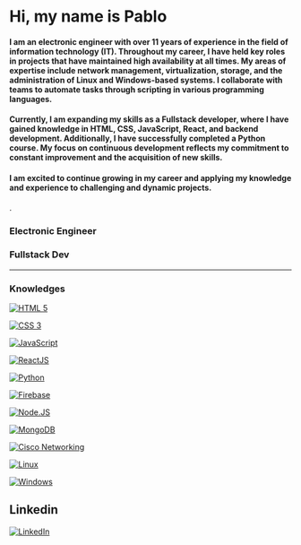 # Hi, my name is Pablo

#### I am an electronic engineer with over 11 years of experience in the field of information technology (IT). Throughout my career, I have held key roles in projects that have maintained high availability at all times. My areas of expertise include network management, virtualization, storage, and the administration of Linux and Windows-based systems. I collaborate with teams to automate tasks through scripting in various programming languages.

#### Currently, I am expanding my skills as a Fullstack developer, where I have gained knowledge in HTML, CSS, JavaScript, React, and backend development. Additionally, I have successfully completed a Python course. My focus on continuous development reflects my commitment to constant improvement and the acquisition of new skills.

#### I am excited to continue growing in my career and applying my knowledge and experience to challenging and dynamic projects.






.

### Electronic Engineer
### Fullstack Dev
----
### Knowledges



[![HTML 5](https://img.shields.io/badge/HTML_5-e34c26?style=for-the-badge&logo=html5&logoColor=white&labelColor=101010)]()

[![CSS 3](https://img.shields.io/badge/CSS_3-264de4?style=for-the-badge&logo=css3&logoColor=white&labelColor=101010)]()

[![JavaScript](https://img.shields.io/badge/JavaScript-F7DF1E?style=for-the-badge&logo=javascript&logoColor=white&labelColor=101010)]()

[![ReactJS](https://img.shields.io/badge/ReactJS-61DBFB?style=for-the-badge&logo=react&logoColor=white&labelColor=101010)]()

[![Python](https://img.shields.io/badge/Python-4584B6?style=for-the-badge&logo=python&logoColor=white&labelColor=101010)]()

[![Firebase](https://img.shields.io/badge/Firebase-FFCA28?style=for-the-badge&logo=firebase&logoColor=white&labelColor=101010)]()

[![Node.JS](https://img.shields.io/badge/Node.JS-339933?style=for-the-badge&logo=node.js&logoColor=white&labelColor=101010)]()

[![MongoDB](https://img.shields.io/badge/MongoDB-47A248?style=for-the-badge&logo=mongodb&logoColor=white&labelColor=101010)]()

[![Cisco Networking](https://img.shields.io/badge/Cisco_Networking-999999?style=for-the-badge&logo=cisco&logoColor=white&labelColor=101010)]()

[![Linux](https://img.shields.io/badge/Linux-ffffff?style=for-the-badge&logo=linux&logoColor=white&labelColor=101010)]()

[![Windows](https://img.shields.io/badge/Windows-red?style=for-the-badge&logo=windows&logoColor=white&labelColor=101010)]()

## Linkedin

[![LinkedIn](https://img.shields.io/badge/LinkedIn-Pablo_Galeano-0e76a8?style=for-the-badge&logo=linkedin&logoColor=white&labelColor=101010)](https://www.linkedin.com/in/pablolgaleano/)
